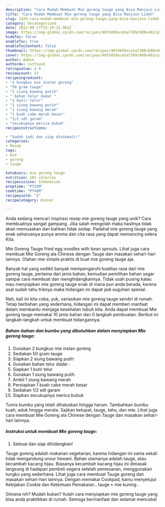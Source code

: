 ```yaml
---
description: "Cara Mudah Membuat Mie goreng tauge yang Bisa Manjain Lidah"
title: "Cara Mudah Membuat Mie goreng tauge yang Bisa Manjain Lidah"
slug: 1429-cara-mudah-membuat-mie-goreng-tauge-yang-bisa-manjain-lidah
category: Uncategorized
date: 2022-09-17T15:19:25.981Z
image: https://img-global.cpcdn.com/recipes/40fd459ace5a7389/680x482cq70/mie-goreng-tauge-foto-resep-utama.jpg
hideToc: false
enableToc: true
enableTocContent: false
thumbnail: https://img-global.cpcdn.com/recipes/40fd459ace5a7389/680x482cq70/mie-goreng-tauge-foto-resep-utama.jpg
cover: https://img-global.cpcdn.com/recipes/40fd459ace5a7389/680x482cq70/mie-goreng-tauge-foto-resep-utama.jpg
author: Admin
authorAv: notfound
ratingvalue: 4.9
reviewcount: 23
recipeingredient:
- "2 bungkus mie instan goreng"
- "50 gram tauge"
- "2 siung bawang putih"
- " bahan telur dadar "
- "1 butir telur"
- "1 siung bawang putih"
- "1 siung bawang merah"
- "1 buah cabe merah besar"
- "1/2 sdt garam"
- "secukupnya merica bubuk"
recipeinstructions:

- "Sudah jadi dan siap dinikmati!"
categories:
- Resep
tags:
- mie
- goreng
- tauge

katakunci: mie goreng tauge 
nutrition: 101 calories
recipecuisine: Indonesian
preptime: "PT25M"
cooktime: "PT48M"
recipeyield: "2"
recipecategory: Dinner

---
```





Anda sedang mencari inspirasi resep mie goreng tauge yang unik? Cara membuatnya sangat gampang. Jika salah mengolah maka hasilnya tidak akan memuaskan dan bahkan tidak sedap. Padahal mie goreng tauge yang enak seharusnya punya aroma dan cita rasa yang dapat memancing selera Kita.





Mie Goreng Tauge fried egg noodles with bean sprouts. Lihat juga cara membuat Mie Goreng ala Chinese dengan Tauge dan masakan sehari-hari lainnya. Olahan mie simple praktis di buat mie goreng tauge aja.

Banyak hal yang sedikit banyak mempengaruhi kualitas rasa dari mie goreng tauge, pertama dari jenis bahan, kemudian pemilihan bahan segar sampai cara membuat dan menghidangkannya. Tidak usah pusing kalau mau menyiapkan mie goreng tauge enak di mana pun anda berada, karena asal sudah tahu triknya maka hidangan ini dapat jadi suguhan spesial.






Nah, kali ini kita coba, yuk, variasikan mie goreng tauge sendiri di rumah. Tetap berbahan yang sederhana, hidangan ini dapat memberi manfaat dalam membantu menjaga kesehatan tubuh kita. Anda dapat membuat Mie goreng tauge memakai 10 jenis bahan dan 0 langkah pembuatan. Berikut ini langkah-langkah untuk membuat hidangannya.

<!--inarticleads1-->

##### Bahan-bahan dan bumbu yang dibutuhkan dalam menyiapkan Mie goreng tauge:

1. Gunakan 2 bungkus mie instan goreng
1. Sediakan 50 gram tauge
1. Siapkan 2 siung bawang putih
1. Gunakan  bahan telur dadar :
1. Siapkan 1 butir telur
1. Gunakan 1 siung bawang putih
1. Ambil 1 siung bawang merah
1. Persiapkan 1 buah cabe merah besar
1. Sediakan 1/2 sdt garam
1. Siapkan secukupnya merica bubuk


Tumis bumbu yang telah dihaluskan hingga harum. Tambahkan bumbu kuah, aduk hingga merata. Sajikan ketupat, tauge, tahu, dan mie. Lihat juga cara membuat Mie Goreng ala Chinese dengan Tauge dan masakan sehari-hari lainnya. 

<!--inarticleads2-->

##### Instruksi untuk membuat Mie goreng tauge:


1. Selesai dan siap dihidangkan!

Tauge goreng adalah makanan vegetarian, karena hidangan ini sama sekali tidak mengandung unsur hewani. Bahan utamanya adalah tauge, atau kecambah kacang hijau. Biasanya kecambah kacang hijau ini dimasak langsung di hadapan pembeli segera setelah pemesanan, menggunakan tungku yang sederhana. Lihat juga cara membuat Tauge goreng dan masakan sehari-hari lainnya. Dengan memakai Cookpad, kamu menyetujui Kebijakan Cookie dan Ketentuan Pemakaian.. tauge • mie kuning . 

Gimana nih? Mudah bukan? Itulah cara menyiapkan mie goreng tauge yang bisa anda praktikkan di rumah. Semoga bermanfaat dan selamat mencoba!
